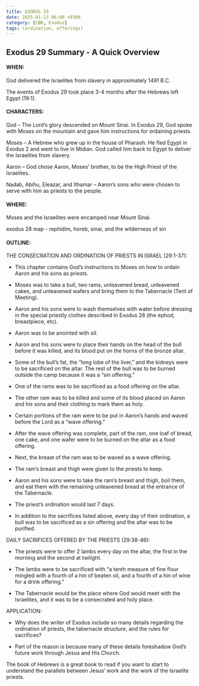 ```yaml
---
title: EXODUS 29
date: 2025-01-13 06:00 +0300
category: [CBR, Exodus]
tags: (ordination, offerings)
---
```


## Exodus 29 Summary - A Quick Overview
#### WHEN:

God delivered the Israelites from slavery in approximately 1491 B.C.

The events of Exodus 29 took place 3-4 months after the Hebrews left Egypt (19:1). 

#### CHARACTERS:

God – The Lord’s glory descended on Mount Sinai. In Exodus 29, God spoke with Moses on the mountain and gave him instructions for ordaining priests.  

Moses – A Hebrew who grew up in the house of Pharaoh. He fled Egypt in Exodus 2 and went to live in Midian. God called him back to Egypt to deliver the Israelites from slavery.

Aaron – God chose Aaron, Moses’ brother, to be the High Priest of the Israelites. 

Nadab, Abihu, Eleazar, and Ithamar – Aaron’s sons who were chosen to serve with him as priests to the people. 

#### WHERE:

Moses and the Israelites were encamped near Mount Sinai. 

exodus 28 map - rephidim, horeb, sinai, and the wilderness of sin
#### OUTLINE:

THE CONSECRATION AND ORDINATION OF PRIESTS IN ISRAEL (29:1-37):

- This chapter contains God’s instructions to Moses on how to ordain Aaron and his sons as priests. 
- Moses was to take a bull, two rams, unleavened bread, unleavened cakes, and unleavened wafers and bring them to the Tabernacle (Tent of Meeting). 
- Aaron and his sons were to wash themselves with water before dressing in the special priestly clothes described in Exodus 28 (the ephod, breastpiece, etc). 
- Aaron was to be anointed with oil. 
- Aaron and his sons were to place their hands on the head of the bull before it was killed, and its blood put on the horns of the bronze altar. 
- Some of the bull’s fat, the “long lobe of the liver,” and the kidneys were to be sacrificed on the altar. The rest of the bull was to be burned outside the camp because it was a “sin offering.”
- One of the rams was to be sacrificed as a food offering on the altar. 
- The other ram was to be killed and some of its blood placed on Aaron and his sons and their clothing to mark them as holy. 
- Certain portions of the ram were to be put in Aaron’s hands and waved before the Lord as a “wave offering.”
- After the wave offering was complete, part of the ram, one loaf of bread, one cake, and one wafer were to be burned on the altar as a food offering. 

- Next, the breast of the ram was to be waved as a wave offering. 

- The ram’s breast and thigh were given to the priests to keep. 

- Aaron and his sons were to take the ram’s breast and thigh, boil them, and eat them with the remaining unleavened bread at the entrance of the Tabernacle. 

- The priest’s ordination would last 7 days. 

- In addition to the sacrifices listed above, every day of their ordination, a bull was to be sacrificed as a sin offering and the altar was to be purified. 

DAILY SACRIFICES OFFERED BY THE PRIESTS (29:38-46):

- The priests were to offer 2 lambs every day on the altar, the first in the morning and the second at twilight. 

- The lambs were to be sacrificed with “a tenth measure of fine flour mingled with a fourth of a hin of beaten oil, and a fourth of a hin of wine for a drink offering.”

- The Tabernacle would be the place where God would meet with the Israelites, and it was to be a consecrated and holy place. 

APPLICATION:

- Why does the writer of Exodus include so many details regarding the ordination of priests, the tabernacle structure, and the rules for sacrifices? 

- Part of the reason is because many of these details foreshadow God’s future work through Jesus and His Church. 

The book of Hebrews is a great book to read if you want to start to understand the parallels between Jesus’ work and the work of the Israelite priests. 